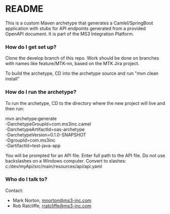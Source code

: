 # README #

This is a custom Maven archetype that generates a Camlel/SpringBoot application with stubs for API endpoints generated from a provided OpenAPI document.
It is part of the MS3 Integration Platform.

### How do I get set up? ###

Clone the develop branch of this repo.  Work should be done on branches with names like feature/MTK-nn, based on the MTK Jira project.

To build the archetype, CD into the archetype source and run "mvn clean install"

### How do I run the archetype? ###

To run the archetype, CD to the directory where the new project will live and then run:

mvn archetype:generate                                  \
-DarchetypeGroupId=com.ms3inc.camel               \
-DarchetypeArtifactId=oas-archetype          \
-DarchetypeVersion=0.1.0-SNAPSHOT                \
-DgroupId=com.ms3inc                                \
-DartifactId=test-java-app

You will be prompted for an API file.  Enter full path to the API file.  Do not use backslashes on a Windows computer. Convert to slashes:  c:/dev/myApi/src/main/resources/api/api.yaml

### Who do I talk to? ###

Contact:

* Mark Norton, mnorton@ms3-inc.com
* Rob Ratcliffe, rratcliffe@ms3-inc.com